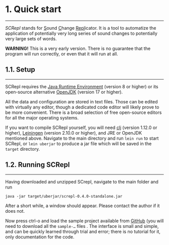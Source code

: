 # 1. Quick start
----------------

*SCRepl* stands for <u>S</u>ound <u>C</u>hange <u>Repl</u>icator. It is a tool to automatize the application of potentially very long series of sound changes to potentially very large sets of words.

**WARNING!** This is a very early version. There is no guarantee that the program will run correctly, or even that it will run at all.


## 1.1. Setup
-------------

SCRepl requires the [Java Runtime Environment](https://www.java.com/en/download/manual.jsp) (version 8 or higher) or its open-source alternative [OpenJDK](https://openjdk.org/projects/jdk/17) (version 17 or higher).

All the data and configuration are stored in text files. Those can be edited with virtually any editor, though a dedicated code editor will likely prove to be more convenient. There is a broad selection of free open-source editors for all the major operating systems.

If you want to compile SCRepl yourself, you will need [clj](https://clojure.org/releases/downloads) (version 1.12.0 or higher), [Leiningen](https://leiningen.org) (version 2.10.0 or higher), and JRE or OpenJDK mentioned above. Navigate to the main directory and run `lein run` to start SCRepl, or `lein uberjar` to produce a jar file which will be saved in the `target` directory.


## 1.2. Running SCRepl
----------------------

Having downloaded and unzipped SCrepl, navigate to the main folder and run

    java -jar target/uberjar/screpl-0.4.0-standalone.jar

After a short while, a window should appear. Please contact the author if it does not.

Now press ctrl-o and load the sample project available from [GitHub](https://github.com/kamwitsta/screpl/tree/main/doc) (you will need to download all the `sample-…` files . The interface is small and simple, and can be quickly learned through trial and error; there is no tutorial for it, only documentation for the code.
